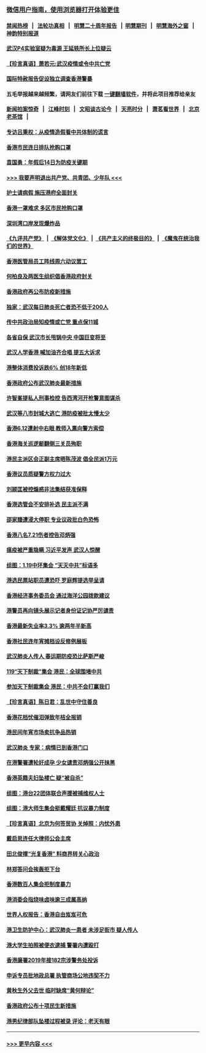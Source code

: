 ### [微信用户指南，使用浏览器打开体验更佳](https://github.com/gfw-breaker/banned-news1/blob/master/indexes/wechat-guide.md?t=0)
#### [禁闻热榜](热点新闻.md?t=0)  &nbsp;&nbsp;|&nbsp;&nbsp; [法轮功真相](https://github.com/gfw-breaker/truth/blob/master/README.md?t=0) &nbsp;&nbsp;|&nbsp;&nbsp; [明慧二十周年报告](https://github.com/gfw-breaker/mh-reports/blob/master/README.md?t=0) &nbsp;&nbsp;|&nbsp;&nbsp;[明慧期刊](https://github.com/gfw-breaker/mh-qikan) &nbsp;&nbsp;|&nbsp;&nbsp; [明慧海外之窗](https://github.com/gfw-breaker/mh-news/blob/master/README.md?t=0) &nbsp;&nbsp;|&nbsp;&nbsp; [神韵特别报道](https://github.com/gfw-breaker/mh-news/blob/master/shenyun.md?t=0)
#### [武汉P4实验室疑为毒源 王延轶所长上位疑云](../pages/nsc415/n11835543.md?t=02030733) 
#### [【珍言真语】萧若元:武汉疫情或令中共亡党](../pages/nsc415/n11829394.md?t=02030733) 
#### [国际特赦报告促设独立调查香港警暴](../pages/nsc415/n11833845.md?t=02030733) 
#### 五毛举报越来越频繁，请网友们前往下载 [一键翻墙软件](https://github.com/gfw-breaker/ssr-accounts)，并将此项目推荐给亲友
#### [新闻拍案惊奇](https://github.com/gfw-breaker/banned-news1/blob/master/pages/link4.md) &nbsp;&nbsp;|&nbsp;&nbsp; [江峰时刻](https://github.com/gfw-breaker/banned-news1/blob/master/pages/link4.md) &nbsp;&nbsp;|&nbsp;&nbsp; [文昭谈古论今](https://github.com/gfw-breaker/banned-news1/blob/master/pages/link4.md) &nbsp;&nbsp;|&nbsp;&nbsp; [天亮时分](https://github.com/gfw-breaker/banned-news1/blob/master/pages/link4.md) &nbsp;&nbsp;|&nbsp;&nbsp; [萧茗看世界](https://github.com/gfw-breaker/banned-news1/blob/master/pages/link4.md) &nbsp;&nbsp;|&nbsp;&nbsp; [北京老茶馆](https://github.com/gfw-breaker/banned-news1/blob/master/pages/link4.md) &nbsp;&nbsp;|&nbsp;&nbsp; 
#### [专访吕秉权：从疫情造假看中共体制的谎言](../pages/nsc415/n11833813.md?t=02030733) 
#### [香港市民连日排队抢购口罩](../pages/nsc415/n11833794.md?t=02030733) 
#### [袁国勇：年假后14日为防疫关键期](../pages/nsc415/n11831088.md?t=02030733) 
#### [>>> 我要声明退出共产党、共青团、少年队 <<<](https://github.com/begood0513/goodnews/blob/master/quit/letter.md) 
#### [护士请病假 施压港府全面封关](../pages/nsc415/n11831030.md?t=02030733) 
#### [香港一罩难求 多区市民抢购口罩](../pages/nsc415/n11831002.md?t=02030733) 
#### [深圳湾口岸发现爆炸品](../pages/nsc415/n11828802.md?t=02030733) 
#### [《九评共产党》](https://github.com/begood0513/9ping.md/blob/master/README.md) &nbsp;|&nbsp; [《解体党文化》](../../../../jtdwh.md/blob/master/README.md)  &nbsp;|&nbsp; [《共产主义的终极目的》](../../../../gczydzjmd.md/blob/master/README.md) &nbsp;|&nbsp; [《魔鬼在统治我们的世界》](../../../../mgztzwmdsj.md/blob/master/README.md) 
#### [香港医管局员工阵线周六动议罢工](../pages/nsc415/n11828762.md?t=02030733) 
#### [何柏良及两医生组织倡香港政府封关](../pages/nsc415/n11828749.md?t=02030733) 
#### [香港政府再公布防疫新措施](../pages/nsc415/n11828716.md?t=02030733) 
#### [独家：武汉每日肺炎死亡者恐不低于200人](../pages/nsc415/n11828240.md?t=02030733) 
#### [传中共政治局知疫情或亡党 重点保11城](../pages/nsc415/n11828145.md?t=02030733) 
#### [各省自保 武汉市长甩锅中央 中国巨变将至](../pages/nsc415/n11828021.md?t=02030733) 
#### [武汉人学香港 喊加油齐合唱 提五大诉求](../pages/nsc415/n11827046.md?t=02030733) 
#### [港整体消费投诉跌6% 创18年新低](../pages/nsc415/n11817280.md?t=02030733) 
#### [香港政府公布武汉肺炎最新措施](../pages/nsc415/n11817152.md?t=02030733) 
#### [许智峯提私人刑事检控 告西湾河开枪警意图谋杀](../pages/nsc415/n11817132.md?t=02030733) 
#### [武汉等八市封城大逃亡 港防疫被批太慢太少](../pages/nsc415/n11817058.md?t=02030733) 
#### [香港6.12遭射中右眼 教师入禀向警方索偿](../pages/nsc415/n11814678.md?t=02030733) 
#### [香港海关巡逻艇翻侧三关员殉职](../pages/nsc415/n11814604.md?t=02030733) 
#### [港民主派区会正副主席晤陈茂波 倡全民派1万元](../pages/nsc415/n11814582.md?t=02030733) 
#### [香港议员质疑警方权力过大](../pages/nsc415/n11814560.md?t=02030733) 
#### [刘颕匡被控煽惑非法集结获准保释](../pages/nsc415/n11811727.md?t=02030733) 
#### [香港选管会不安排补选 民主派不满](../pages/nsc415/n11811691.md?t=02030733) 
#### [邵家臻遭浸大停职 专业议政批白色恐怖](../pages/nsc415/n11811670.md?t=02030733) 
#### [香港八名7.21伤者控告邓炳强](../pages/nsc415/n11811623.md?t=02030733) 
#### [瘟疫被严重隐瞒 习近平发声 武汉人惊醒](../pages/nsc415/n11811186.md?t=02030733) 
#### [组图：1.19中环集会 “天灭中共”标语多](../pages/nsc415/n11809514.md?t=02030733) 
#### [港选民票站职员遭恐吓 罗庭辉提选举呈请](../pages/nsc415/n11808914.md?t=02030733) 
#### [香港经济事务委员会 通过海洋公园拨款建议](../pages/nsc415/n11808906.md?t=02030733) 
#### [港警员再向镜头展示记者身份证记协严厉谴责](../pages/nsc415/n11808888.md?t=02030733) 
#### [香港最新失业率3.3% 逾两年半新高](../pages/nsc415/n11808887.md?t=02030733) 
#### [香港社民连年宵摊档设反修例展板](../pages/nsc415/n11808857.md?t=02030733) 
#### [武汉肺炎人传人 春运期防疫恐比萨斯严峻](../pages/nsc415/n11808739.md?t=02030733) 
#### [119“天下制裁”集会 港民：全球围堵中共](../pages/nsc415/n11806318.md?t=02030733) 
#### [参加天下制裁集会 港民：中共不会打赢我们](../pages/nsc415/n11806596.md?t=02030733) 
#### [【珍言真语】陈日君：乱世中守住善良](../pages/nsc415/n11806247.md?t=02030733) 
#### [香港花档忧催泪弹致年桔全报销](../pages/nsc415/n11806130.md?t=02030733) 
#### [港民间年宵市场卖抗争品热销](../pages/nsc415/n11806073.md?t=02030733) 
#### [武汉肺炎 专家：病情已到香港门口](../pages/nsc415/n11806020.md?t=02030733) 
#### [在港警署遭轮奸成孕 少女谴责邓炳强公开抹黑](../pages/nsc415/n11805981.md?t=02030733) 
#### [香港英籍夫妇坠楼亡 疑“被自杀”](../pages/nsc415/n11805937.md?t=02030733) 
#### [组图：港台22团体联合声援被捕维权人士](../pages/nsc415/n11801834.md?t=02030733) 
#### [组图：港大师生集会挺戴耀廷 抗议暴力制度](../pages/nsc415/n11799298.md?t=02030733) 
#### [【珍言真语】北京为何签贸协 关焯照：内忧外患](../pages/nsc415/n11799790.md?t=02030733) 
#### [戴启思连任大律师公会主席](../pages/nsc415/n11799306.md?t=02030733) 
#### [田北俊撑“光复香港” 料商界转关心政治](../pages/nsc415/n11799287.md?t=02030733) 
#### [林郑答问会挨轰拒下台](../pages/nsc415/n11799261.md?t=02030733) 
#### [香港数百人集会拒制度暴力](../pages/nsc415/n11796941.md?t=02030733) 
#### [港消委会指烧味卤味逾三成属高纳](../pages/nsc415/n11796815.md?t=02030733) 
#### [世界人权报告：香港自由岌岌可危](../pages/nsc415/n11796873.md?t=02030733) 
#### [港卫生防护中心：武汉肺炎一患者 未涉足街市 疑人传人](../pages/nsc415/n11796789.md?t=02030733) 
#### [港大学生拍照被便衣逮捕 警署内遭殴打](../pages/nsc415/n11794174.md?t=02030733) 
#### [香港廉署2019年接182宗涉警务处投诉](../pages/nsc415/n11793899.md?t=02030733) 
#### [申诉专员批地政总署 执管商场公地违契不力](../pages/nsc415/n11793854.md?t=02030733) 
#### [黄秋生外父去世 临时缺席“黄何辩论”](../pages/nsc415/n11793859.md?t=02030733) 
#### [香港政府公布十项民生新措施](../pages/nsc415/n11793826.md?t=02030733) 
#### [港男纪律部队坠楼过程被录 评论：老天有眼](../pages/nsc415/n11793546.md?t=02030733) 

----
#### [ >>> 更早内容 <<< ](../indexes/nsc415-earlier.md)
